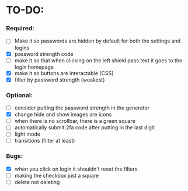 # TO-DO:

### Required:

- [ ] Make it so passwords are hidden by default for both the settings and logins
- [X] password strength code
- [ ] make it so that when clicking on the left shield pass text it goes to the login homepage
- [X] make it so buttons are interactable (CSS)
- [X] filter by password strength (weakest)

### Optional:

- [ ] consider putting the password strength in the generator
- [X] change hide and show images are icons
- [ ] when there is no scrollbar, there is a green square
- [ ] automatically submit 2fa code after putting in the last digit
- [ ] light mode
- [ ] transitions (filter at least)

### Bugs:

- [X] when you click on login it shouldn't reset the filters
- [ ] making the checkbox just a square
- [ ] delete not deleting

